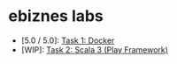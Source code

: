 # ebiznes labs

- [5.0 / 5.0]: [Task 1: Docker](./Docker)
- [WIP]: [Task 2: Scala 3 (Play Framework)](./Scala)